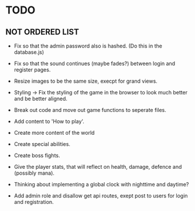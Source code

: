 # TODO

## NOT ORDERED LIST

* Fix so that the admin password also is hashed. (Do this in the database.js)

* Fix so that the sound continues (maybe fades?) between login and register pages.

* Resize images to be the same size, execpt for grand views.

* Styling -> Fix the styling of the game in the browser to look much better and be better aligned.

* Break out code and move out game functions to seperate files.

* Add content to 'How to play'.

* Create more content of the world

* Create special abilities.

* Create boss fights.

* Give the player stats, that will reflect on health, damage, defence and (possibly mana).

* Thinking about implementing a global clock with nighttime and daytime?

* Add admin role and disallow get api routes, exept post to users for login and registration.